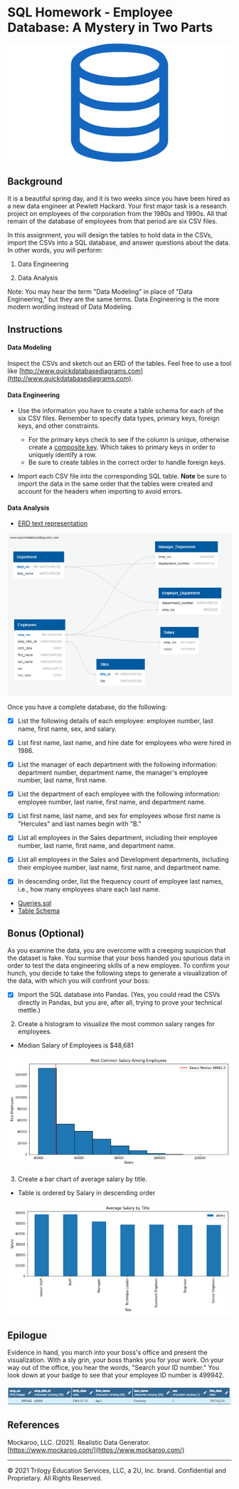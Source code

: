 # SQL Homework - Employee Database: A Mystery in Two Parts

![sql.png](sql.png)

## Background

It is a beautiful spring day, and it is two weeks since you have been hired as a new data engineer at Pewlett Hackard. Your first major task is a research project on employees of the corporation from the 1980s and 1990s. All that remain of the database of employees from that period are six CSV files.

In this assignment, you will design the tables to hold data in the CSVs, import the CSVs into a SQL database, and answer questions about the data. In other words, you will perform:

1. Data Engineering

3. Data Analysis

Note: You may hear the term "Data Modeling" in place of "Data Engineering," but they are the same terms. Data Engineering is the more modern wording instead of Data Modeling.

## Instructions

#### Data Modeling

Inspect the CSVs and sketch out an ERD of the tables. Feel free to use a tool like [http://www.quickdatabasediagrams.com](http://www.quickdatabasediagrams.com).

#### Data Engineering

* Use the information you have to create a table schema for each of the six CSV files. Remember to specify data types, primary keys, foreign keys, and other constraints.

  * For the primary keys check to see if the column is unique, otherwise create a [composite key](https://en.wikipedia.org/wiki/Compound_key). Which takes to primary keys in order to uniquely identify a row.
  * Be sure to create tables in the correct order to handle foreign keys.

* Import each CSV file into the corresponding SQL table. **Note** be sure to import the data in the same order that the tables were created and account for the headers when importing to avoid errors.

#### Data Analysis

* [ERD text representation](https://github.com/Rlizaran/sql-challenge/blob/main/EmployeeSQL/ERDSchema.txt)


![ERD.png](https://github.com/Rlizaran/sql-challenge/blob/main/EmployeeSQL/ERD.png)

Once you have a complete database, do the following:

- [x] List the following details of each employee: employee number, last name, first name, sex, and salary. 

- [x] List first name, last name, and hire date for employees who were hired in 1986.

- [x] List the manager of each department with the following information: department number, department name, the manager's employee number, last name, first name.

- [x] List the department of each employee with the following information: employee number, last name, first name, and department name.

- [x] List first name, last name, and sex for employees whose first name is "Hercules" and last names begin with "B."

- [x] List all employees in the Sales department, including their employee number, last name, first name, and department name.

- [x] List all employees in the Sales and Development departments, including their employee number, last name, first name, and department name.

- [x] In descending order, list the frequency count of employee last names, i.e., how many employees share each last name.

* [Queries.sql](https://github.com/Rlizaran/sql-challenge/blob/main/EmployeeSQL/Queries.sql)
* [Table Schema](https://github.com/Rlizaran/sql-challenge/blob/main/EmployeeSQL/TableSchema.sql)

## Bonus (Optional)

As you examine the data, you are overcome with a creeping suspicion that the dataset is fake. You surmise that your boss handed you spurious data in order to test the data engineering skills of a new employee. To confirm your hunch, you decide to take the following steps to generate a visualization of the data, with which you will confront your boss:

- [x]  Import the SQL database into Pandas. (Yes, you could read the CSVs directly in Pandas, but you are, after all, trying to prove your technical mettle.)

2. Create a histogram to visualize the most common salary ranges for employees.
* Median Salary of Employees is $48,681

![](https://github.com/Rlizaran/sql-challenge/blob/main/EmployeeSQL/Images/Most%20Common%20Salary%20Among%20Employees.png)

3. Create a bar chart of average salary by title.
* Table is ordered by Salary in descending order

![](https://github.com/Rlizaran/sql-challenge/blob/main/EmployeeSQL/Images/Average%20Salary%20by%20Title.png)

## Epilogue

Evidence in hand, you march into your boss's office and present the visualization. With a sly grin, your boss thanks you for your work. On your way out of the office, you hear the words, "Search your ID number." You look down at your badge to see that your employee ID number is 499942.

![](https://github.com/Rlizaran/sql-challenge/blob/main/EmployeeSQL/Epilogue.PNG)

## References

Mockaroo, LLC. (2021). Realistic Data Generator. [https://www.mockaroo.com/](https://www.mockaroo.com/)

- - -

© 2021 Trilogy Education Services, LLC, a 2U, Inc. brand. Confidential and Proprietary. All Rights Reserved.
